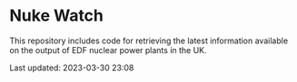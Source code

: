 # Nuke Watch

This repository includes code for retrieving the latest information available on the output of EDF nuclear power plants in the UK.

Last updated: 2023-03-30 23:08